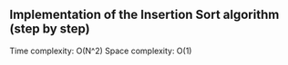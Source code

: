 ## Implementation of the Insertion Sort algorithm (step by step)

Time complexity: O(N^2)
Space complexity: O(1)